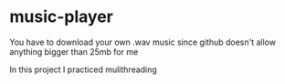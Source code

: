 # music-player


You have to download your own .wav music since github doesn't allow anything bigger than 25mb for me

In this project I practiced mulithreading
